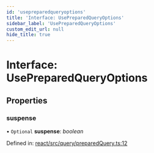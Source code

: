 ```yaml
---
id: 'usepreparedqueryoptions'
title: 'Interface: UsePreparedQueryOptions'
sidebar_label: 'UsePreparedQueryOptions'
custom_edit_url: null
hide_title: true
---
```


# Interface: UsePreparedQueryOptions

## Properties

### suspense

• `Optional` **suspense**: _boolean_

Defined in: [react/src/query/preparedQuery.ts:12](https://github.com/PabloSzx/gqless/blob/master/packages/react/src/query/preparedQuery.ts#L12)
